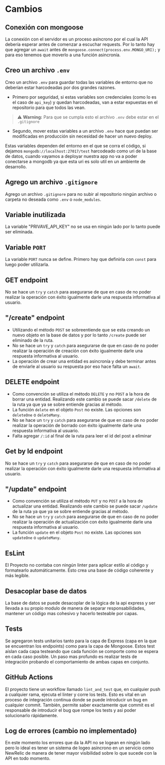 # Cambios
## Conexión con mongoose
La conexión con el servidor es un proceso asíncrono por el cual la API debería esperar antes de comenzar a escuchar requests. Por lo tanto hay que agregar un `await` antes de `mongoose.connect(process.env.MONGO_URI);` y para eso tenemos que moverlo a una función asincronía.
## Creo un archivo `.env`
Creo un archivo `.env` para guardar todas las variables de entorno que no deberían estar harcodeadas por dos grandes razones. 

* Primero por seguridad, si estas variables son credenciales (como lo es el caso de `api_key`) y quedan harcodeadas, van a estar expuestas en el repositorio para que todos las vean.

> ⚠️ **Warning:** Para que se cumpla esto el archivo `.env` debe estar en el `.gitignore` 

* Segundo, mover estas variables a un archivo `.env` hace que puedan ser modificadas en producción sin necesidad de hacer un nuevo deploy.

Estas variables dependen del entorno en el que se corra el código, si dejamos `mongodb://localhost:27017/test` harcodeado como uri de la base de datos, cuando vayamos a deployar nuestra app no va a poder conectarse a mongodb ya que esta uri es solo util en un ambiente de desarrollo.


## Agrego un archivo `.gitignore`
Agrego un archivo `.gitignore` para no subir al repositorio ningún archivo o carpeta no deseada como `.env` o `node_modules`.

## Variable inutilizada
La variable "PRIVAVE_API_KEY" no se usa en ningún lado por lo tanto puede ser eliminada. 

## Variable `PORT`
La variable `PORT` nunca se define. Primero hay que definirla con `const` para luego poder utilizarla.

## GET endpoint
No se hace un `try` y `catch` para asegurarse de que en caso de no poder realizar la operación con éxito igualmente darle una respuesta informativa al usuario.

## "/create" endpoint
* Utilizando el método `POST` se sobreentiende que se esta creando un nuevo objeto en la base de datos y por lo tanto `/create` puede ser eliminado de la ruta.
* No se hace un `try` y `catch` para asegurarse de que en caso de no poder realizar la operación de creación con éxito igualmente darle una respuesta informativa al usuario.
* La operación de crear una entidad es asincronía y debe terminar antes de enviarle al usuario su respuesta por eso hace falta un `await`.
## DELETE endpoint
* Como convención se utiliza el método `DELETE` y no `POST` a la hora de borrar una entidad. Realizando este cambio se puede sacar `/delete` de la ruta ya que ya se sobre entiende gracias al método.
* La función `delete` en el objeto `Post` no existe. Las opciones son `deleteOne` o `deleteMany`.
* No se hace un `try` y `catch` para asegurarse de que en caso de no poder realizar la operación de borrado con éxito igualmente darle una respuesta informativa al usuario.
* Falta agregar `/:id` al final de la ruta para leer el id del post a eliminar

## Get by Id endpoint
No se hace un `try` y `catch` para asegurarse de que en caso de no poder realizar la operación con éxito igualmente darle una respuesta informativa al usuario.

## "/update" endpoint
* Como convención se utiliza el método `PUT` y no `POST` a la hora de actualizar una entidad. Realizando este cambio se puede sacar `/update` de la ruta ya que ya se sobre entiende gracias al método.
* No se hace un `try` y `catch` para asegurarse de que en caso de no poder realizar la operación de actualización con éxito igualmente darle una respuesta informativa al usuario.
* La función `update` en el objeto `Post` no existe. Las opciones son `updateOne` o `updateMany`.

## EsLint
El Proyecto no contaba con ningún linter para aplicar estilo al código y formatearlo automáticamente. Esto crea una base de código coherente y más legible.
## Desacoplar base de datos
La base de datos se puede desacoplar de la lógica de la api express y ser llevada a su propio modulo de manera de separar responsabilidades, mantener un código mas cohesivo y hacerlo testeable por capas.
## Tests
Se agregaron tests unitarios tanto para la capa de Express (capa en la que se encuentran los endpoints) como para la capa de Mongoose. Estos test aíslan cada capa testeando que cada función se comporte como se espera en cada caso posible. Un paso mas profundo es realizar tests de integración probando el comportamiento de ambas capas en conjunto.
## GitHub Actions
El proyecto tiene un workflow llamado `lint_and_test` que, en cualquier push a cualquier rama, ejecuta el linter y corre los tests. Esto es vital en un proceso de integración continua donde se puede introducir un bug en cualquier commit. También, permite saber exactamente que commit es el responsable de introducir el bug que rompe los tests y asi poder solucionarlo rápidamente.

## Log de errores (cambio no implementado)
En este momento los errores que da la API no se logean en ningún lado pero lo ideal es tener un sistema de logeo asíncrono en un servicio como NewRelic de manera de tener mayor visibilidad sobre lo que sucede con la API en todo momento.
